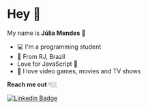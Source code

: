 # Hey  👋
 My name is **Júlia Mendes** 👩
 -  💻 I'm a programming student
 - 📍 From RJ, Brazil
 - Love for JavaScript 💛
- 🌈 I love video games, movies and TV shows

**Reach me out** 👇🏼

 [![Linkedin Badge](https://img.shields.io/badge/-LinkedIn-blue?style=flat-square&logo=Linkedin&logoColor=white&link=https://https://www.linkedin.com/in/juliapms/)](https://www.linkedin.com/in/juliapms/)
